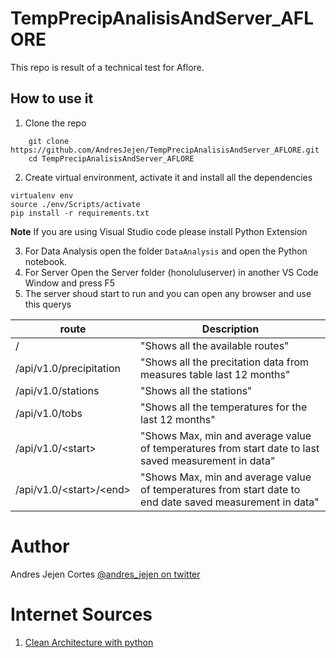 # TempPrecipAnalisisAndServer_AFLORE

This repo is result of a technical test for Aflore.

## How to use it

1. Clone the repo

```
    git clone https://github.com/AndresJejen/TempPrecipAnalisisAndServer_AFLORE.git
    cd TempPrecipAnalisisAndServer_AFLORE
```
2. Create virtual environment, activate it and install all the dependencies
```
virtualenv env
source ./env/Scripts/activate
pip install -r requirements.txt
```
**Note** If you are using Visual Studio code please install Python Extension   

3. For Data Analysis open the folder ``DataAnalysis`` and open the Python notebook.   
4. For Server Open the Server folder (honoluluserver) in another VS Code Window and press F5
5. The server shoud start to run and you can open any browser and use this querys

route     |Description
----------|--------------------------------------------------------------------------------
/         | "Shows all the available routes"
/api/v1.0/precipitation |"Shows all the precitation data from measures table last 12 months"
/api/v1.0/stations|"Shows all the stations"
/api/v1.0/tobs|"Shows all the temperatures for the last 12 months"
/api/v1.0/\<start>|"Shows Max, min and average value of temperatures from start date to last saved measurement in data"
/api/v1.0/\<start>/\<end>|"Shows Max, min and average value of temperatures from start date to end date saved measurement in data"






# Author
Andres Jejen Cortes [@andres_jejen on twitter](https://twitter.com/andres_jejen)

# Internet Sources
1. [Clean Architecture with python](https://www.thedigitalcatonline.com/blog/2016/11/14/clean-architectures-in-python-a-step-by-step-example/#requests-and-responses)
